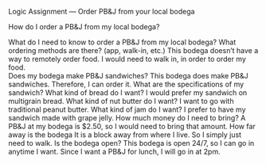 Logic Assignment — Order PB&J from your local bodega

How do I order a PB&J from my local bodega?

What do I need to know to order a PB&J from my local bodega?
    What ordering methods are there? (app, walk-in, etc.)
        This bodega doesn’t have a way to remotely order food. I would need to walk in, in order to order my food.     
    Does my bodega make PB&J sandwiches?
        This bodega does make PB&J sandwiches. Therefore, I can order it. 
    What are the specifications of my sandwich?
        What kind of bread do I want?
            I would prefer my sandwich on multigrain bread. 
        What kind of nut butter do I want?
            I want to go with traditional peanut butter. 
        What kind of jam do I want?
            I prefer to have my sandwich made with grape jelly. 
    How much money do I need to bring?
        A PB&J at my bodega is $2.50, so I would need to bring that amount. 
    How far away is the bodega
        It is a block away from where I live. So I simply just need to walk.
    Is the bodega open?
        This bodega is open 24/7, so I can go in anytime I want. Since I want a PB&J for lunch, I will go in at 2pm. 

